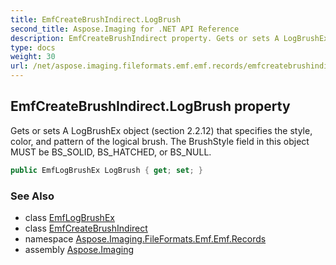 ```yaml
---
title: EmfCreateBrushIndirect.LogBrush
second_title: Aspose.Imaging for .NET API Reference
description: EmfCreateBrushIndirect property. Gets or sets A LogBrushEx object section 2.2.12 that specifies the style color and pattern of the logical brush. The BrushStyle field in this object MUST be BS_SOLID BS_HATCHED or BS_NULL
type: docs
weight: 30
url: /net/aspose.imaging.fileformats.emf.emf.records/emfcreatebrushindirect/logbrush/
---
```

## EmfCreateBrushIndirect.LogBrush property

Gets or sets A LogBrushEx object (section 2.2.12) that specifies the style, color, and pattern of the logical brush. The BrushStyle field in this object MUST be BS_SOLID, BS_HATCHED, or BS_NULL.

```csharp
public EmfLogBrushEx LogBrush { get; set; }
```

### See Also

* class [EmfLogBrushEx](../../../aspose.imaging.fileformats.emf.emf.objects/emflogbrushex/)
* class [EmfCreateBrushIndirect](../)
* namespace [Aspose.Imaging.FileFormats.Emf.Emf.Records](../../emfcreatebrushindirect/)
* assembly [Aspose.Imaging](../../../)


